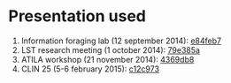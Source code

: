 # Presentation used

1. Information foraging lab (12 september 2014): [e84feb7](https://github.com/naiaden/presentations/commit/e84feb7ba38b48ec4eebd9f5eaa353f68095e142)
2. LST research meeting (1 october 2014): [79e385a](https://github.com/naiaden/presentations/commit/79e385a93537e2b7aaf5c052aa314cdcc89572a2)
3. ATILA workshop (21 november 2014):
[4369db8](https://github.com/naiaden/presentations/commit/83784018812f7c20dd3dd04ea6d43634a698a05f)
3. CLIN 25 (5-6 february 2015): [c12c973](https://github.com/naiaden/presentations/commit/c12c9738a6c2008379ea34ab402013932de2ee95)
